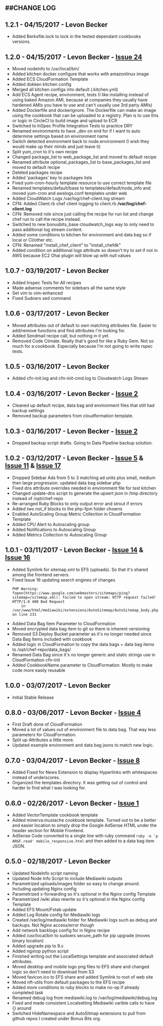 ##CHANGE LOG
---

## 1.2.1 - 04/15/2017 - Levon Becker
* Added Berksfile.lock to lock in the tested dependant cookbooks versions.

## 1.2.0 - 04/15/2017 - Levon Becker - [Issue 24](https://github.com/bonusbits/bonusbits_mediawiki_nginx/issues/24)
* Moved nodeinfo to /usr/local/bin/
* Added kitchen docker configure that works with amazonlinux image
* Added ECS CloudFormation Template
* Added dokken kitchen config
* Merged all kitchen configs into default (.kitchen.yml)
* Add ECS Agent recipe, environment, tests (I like installing instead of using baked Amazon AMI, because at companies they usually have hardened AMIs you have to use and can't usually use 3rd party AMIs)
* Added Dockerfile and dockerignore. The Dockerfile can make an image using the cookbook that can be uploaded to a registry. Plan is to use this or logic in CircleCI to build image and upload to ECR
* Switched to InSpec Profile Integration Tests to practice DRY
* Renamed environments to have _dev on end for if I want to auto determine settings based on environment name
* Switch detected environment back to node.environment (I wish they would make up their minds and just leave it)
* Split yum_cron to it's own recipe
* Changed package_list to web_package_list and moved to default recipe
* Renamed attribute optional_packages_list to base_packages_list and moved to default recipe
* Deleted packages recipe
* Added 'packages' key to packages lists
* Fixed yum-cron-hourly template resource to use correct template file
* Renamed templates/default/base to templates/default/node_info and moved yum-cron and awslogs.conf templates under web
* Added CloudWatch Logs /var/log/chef-client.log stream
* CFN: Added Client.rb chef client logging to client.rb **/var/log/chef-client.log**
* CFN: Removed role since just calling the recipe for run list and change chef run to call the recipe instead.
* Switched to new bonusbits_base cloudwatch_logs way to only need to pass additional log stream content.
* Added some conditions to kitchen for environment and data bag so if local or CI/other etc.
* CFN: Renamed "install_chef_client" to "install_chefdk"
* Added condition on additional logs attribute so doesn't try to set if not in AWS because EC2 Ohai plugin will blow up with null values

## 1.0.7 - 03/19/2017 - Levon Becker
* Added Inspec Tests for All recipes
* Made adsense comments for sidebars all the same style
* Set vim to vim-enhanced
* Fixed Sudoers sed command

## 1.0.6 - 03/17/2017 - Levon Becker
* Moved attributes out of default to own matching attributes file. Easier to add/remove functions and find attributes I'm looking for.
* Added Sendmail recipe call, but nothing in it yet.
* Removed Code Climate. Really that's good for like a Ruby Gem. Not so much for a cookbook. Especially because I'm not going to write rspec tests.

## 1.0.5 - 03/16/2017 - Levon Becker
* Added cfn-init.log and cfn-init-cmd.log to Cloudwatch Logs Stream

## 1.0.4 - 03/16/2017 - Levon Becker - [Issue 2](https://github.com/bonusbits/bonusbits_mediawiki_nginx/issues/2)
* Cleaned up default recipe, data bag and environment files that still had backup settings
* Removed backup parameters from cloudformation template.

## 1.0.3 - 03/16/2017 - Levon Becker - [Issue 2](https://github.com/bonusbits/bonusbits_mediawiki_nginx/issues/2)
* Dropped backup script drafts. Going to Data Pipeline backup solution.

## 1.0.2 - 03/12/2017 - Levon Becker - [Issue 5](https://github.com/bonusbits/bonusbits_mediawiki_nginx/issues/5) & [Issue 11](https://github.com/bonusbits/bonusbits_mediawiki_nginx/issues/11) & [Issue 17](https://github.com/bonusbits/bonusbits_mediawiki_nginx/issues/17)
* Dropped Sidebar Ads from 5 to 3 matching ad units plus small, medium then large progression. updated data bag sidebar php
* Fixed dns attribute overrides needed in environment file for test kitchen
* Changed update-dns script to generate the upsert json in /tmp directory instead of /opt/chef-repo
* Re-arranged Ruby Blocks to only output error and strout if errors
* Added two not_if blocks to the php-fpm folder chowns
* Enabled AutoScaling Group Metric Collection in CloudFormation Template
* Added CPU Alert to Autoscaling group
* Added Notifications to Autoscaling Group
* Added Metrics Collection to Autoscaling Group

## 1.0.1 - 03/11/2017 - Levon Becker - [Issue 14](https://github.com/bonusbits/bonusbits_mediawiki_nginx/issues/14) & [Issue 16](https://github.com/bonusbits/bonusbits_mediawiki_nginx/issues/16)
* Added Symlink for sitemap.xml to EFS (uploads). So that it's shared among the frontend servers.
* Fixed Issue 16 updating search engines of changes
    ```
    PHP Warning:  fopen(https://www.google.com/webmasters/sitemaps/ping?sitemap=/sitemap.xml): failed to open stream: HTTP request failed! HTTP/1.0 400 Bad Request
        in /var/www/html/mediawiki/extensions/AutoSitemap/AutoSitemap_body.php on line 231
    ```
* Added Data Bag Item Parameter to CloudFormation
* Moved encrypted data bag item to git so there is inherent versioning
* Removed S3 Deploy Bucket parameter as it's no longer needed since Data Bag Items included with cookbook
* Added logic in CloudFormation to copy the data bags + data bag items to /opt/chef-repo/data_bags/
* Renamed Data Bag since it's no longer generic and static strings use in CloudFormation cfn-init
* Added CookbookName parameter to CloudFormation. Mostly to make code more easily reusable

## 1.0.0 - 03/07/2017 - Levon Becker
* Initial Stable Release

## 0.8.0 - 03/06/2017 - Levon Becker - [Issue 4](https://github.com/bonusbits/bonusbits_mediawiki_nginx/issues/4)
* First Draft done of CloudFormation
* Moved a lot of values out of environment file to data bag. That way less parameters for CloudFormation.
* Split up Attributes a little more.
* Updated example environment and data bag jsons to match new logic.

## 0.7.0 - 03/04/2017 - Levon Becker - [Issue 8](https://github.com/bonusbits/bonusbits_mediawiki_nginx/issues/8)
* Added Fixed for News Extension to display Hyperlinks with whitespaces instead of underscores.
* Organized the templates directory. It was getting out of control and harder to find what I was looking for.

## 0.6.0 - 02/26/2017 - Levon Becker - [Issue 1](https://github.com/bonusbits/bonusbits_mediawiki_nginx/issues/1)
* Added VectorTemplate cookbook template
* Added minerva.mustache cookbook template. Turned out to be a better and easier location to simply drop the Google AdSense HTML under the header section for Mobile Frontend.
* AdSense Code converted to a single line with ruby command ```ruby -e 'p ARGF.read' mobile_responsive.html``` and then added to a data bag item JSON. 

## 0.5.0 - 02/18/2017 - Levon Becker
* Updated NodeInfo script naming
* Updated Node Info Script to include Mediawiki outputs
* Parametrized uploads/images folder so easy to change around. Including updating Nginx config
* Parametrized x-forwarding so it's optional in the Nginx config Template
* Parametrized /wiki alias rewrite so it's optional in the Nginx config Template
* Added EFS Mount/Fstab update
* Added Log Rotate config for Mediawiki logs
* Created /var/log/mediawiki folder for Mediawiki logs such as debug and backups. Not Nginx access/error though
* Add network backlogs config for in Nginx recipe
* Added /usr/local/bin to sudoers secure_path for pip upgrade (moves binary location)
* Added upgrade pip to 9.x
* Added ngxtop python script
* Finished writing out the LocalSettings template and associated default attributes.
* Moved desktop and mobile logo png files to EFS share and changed logic so don't need to download from S3
* Moved favicon.ico to EFS share and added Symlink to root of web site
* Moved nft-utils from default packages to the EFS recipe
* Added more conditions to ruby blocks to make no-op if already completed task
* Renamed debug log from mediawiki.log to /var/log/mediawiki/debug.log
* Fixed and made consistent Localsetting Mediawiki varible calls to have {} around 
* Switched HideNamespace and AutoSitmap extensions to pull from github repos I created under Bonus Bits org.
